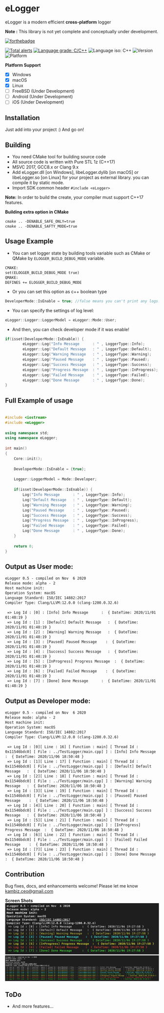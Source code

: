 # eLogger
eLogger is a modern efficient **cross-platform** logger

**Note :** This library is not yet complete and conceptually under development.

[![forthebadge](https://forthebadge.com/images/badges/made-with-c-plus-plus.svg)](https://forthebadge.com)

[![Total alerts](https://img.shields.io/lgtm/alerts/g/Kambiz-Asadzadeh/Kavenegar.svg?logo=lgtm&logoWidth=18)](https://lgtm.com/projects/g/Kambiz-Asadzadeh/RestService/alerts/)
[![Language grade: C/C++](https://img.shields.io/lgtm/grade/cpp/g/Kambiz-Asadzadeh/Kavenegar.svg?logo=lgtm&logoWidth=18)](https://lgtm.com/projects/g/Kambiz-Asadzadeh/RestService/context:cpp)
![Language iso: C++](https://img.shields.io/badge/C%2B%2B-17-blue)
![Version](https://img.shields.io/badge/Version-0.4-lightgrey)
![Platform](https://img.shields.io/badge/Platform-Windows%20%7C%20macOS%20%7C%20Linux%20%7C%20iOS%20%7C%20Android%20%7C%20Web-lightgrey)

**Platform Support**
- [x] Windows
- [x] macOS
- [x] Linux
- [ ] FreeBSD (Under Development)
- [ ] Android (Under Development)
- [ ] iOS (Under Development)

## Installation
<p>
Just add into your project :) And go on!
</p>

## Building

- You need CMake tool for building source code
- All source code is written with Pure STL 1z (C++17)
- MSVC 2017, GCC8.x or Clang 9.x
- Add eLogger.dll [on Windows], libeLogger.dylib [on macOS] or libeLogger.so [on Linux] for your project as external library. you can compile it by static mode.
- Import SDK common header ```#include <eLogger>```

**Note:** In order to build the create, your compiler must support C++17 features.

**Building extra option in CMake**
```
cmake .. -DENABLE_SAFE_ONLY=true 
cmake .. -DENABLE_SAFTY_MODE=true 
```

## Usage Example

- You can set logger state by building tools variable such as CMake or QMake by ```ELOGGER_BUILD_DEBUG_MODE``` variable.
```
CMAKE:
set(ELOGGER_BUILD_DEBUG_MODE true)
QMAKE:
DEFINES += ELOGGER_BUILD_DEBUG_MODE
```
- Or you can set this option as c++ boolean type
```cpp
DeveloperMode::IsEnable = true; //false means you can't print any logs.
```
- You can specify the settings of log level:

```cpp
eLogger::Logger::LoggerModel = eLogger::Mode::User;
```

- And then, you can check developer mode if it was enable!

```cpp
if(isset(DeveloperMode::IsEnable)) {
        eLogger::Log("Info Message      : " , LoggerType::Info);
        eLogger::Log("Default Message   : " , LoggerType::Default);
        eLogger::Log("Warning Message   : " , LoggerType::Warning);
        eLogger::Log("Paused Message    : " , LoggerType::Paused);
        eLogger::Log("Success Message   : " , LoggerType::Success);
        eLogger::Log("Progress Message  : " , LoggerType::InProgress);
        eLogger::Log("Failed Message    : " , LoggerType::Failed);
        eLogger::Log("Done Message      : " , LoggerType::Done);
}
```
## Full Example of usage

```cpp

#include <iostream>
#include <eLogger>

using namespace std;
using namespace eLogger;

int main()
{
    Core::init();

    DeveloperMode::IsEnable = {true};

    Logger::LoggerModel = Mode::Developer;

    if(isset(DeveloperMode::IsEnable)) {
        Log("Info Message      : " , LoggerType::Info);
        Log("Default Message   : " , LoggerType::Default);
        Log("Warning Message   : " , LoggerType::Warning);
        Log("Paused Message    : " , LoggerType::Paused);
        Log("Success Message   : " , LoggerType::Success);
        Log("Progress Message  : " , LoggerType::InProgress);
        Log("Failed Message    : " , LoggerType::Failed);
        Log("Done Message      : " , LoggerType::Done);
    }

    return 0;
}

```
## Output as User mode:
```
eLogger 0.5 - compiled on Nov  6 2020
Release mode: alpha - 2
Host machine init: 
Operation System: macOS
Language Standard: ISO/IEC 14882:2017
Compiler Type: Clang/LLVM:12.0.0 (clang-1200.0.32.6)

 => Log Id : [0] : [Info] Info Message      :  { DateTime: 2020/11/01 01:48:19 }
 => Log Id : [1] : [Default] Default Message   :  { DateTime: 2020/11/01 01:48:19 }
 => Log Id : [2] : [Warning] Warning Message   :  { DateTime: 2020/11/01 01:48:19 }
 => Log Id : [3] : [Paused] Paused Message    :  { DateTime: 2020/11/01 01:48:19 }
 => Log Id : [4] : [Success] Success Message   :  { DateTime: 2020/11/01 01:48:19 }
 => Log Id : [5] : [InProgress] Progress Message  :  { DateTime: 2020/11/01 01:48:19 }
 => Log Id : [6] : [Failed] Failed Message    :  { DateTime: 2020/11/01 01:48:19 }
 => Log Id : [7] : [Done] Done Message      :  { DateTime: 2020/11/01 01:48:19 }
 ```
 ## Output as Developer mode:
```
eLogger 0.5 - compiled on Nov  6 2020
Release mode: alpha - 2
Host machine init: 
Operation System: macOS
Language Standard: ISO/IEC 14882:2017
Compiler Type: Clang/LLVM:12.0.0 (clang-1200.0.32.6)

 => Log Id : [0][ Line : 16] [ Function : main] [ Thread Id : 0x11546bdc0] [ File : ../TestLogger/main.cpp] ] : [Info] Info Message      :  { DateTime: 2020/11/06 18:50:48 }
 => Log Id : [1][ Line : 17] [ Function : main] [ Thread Id : 0x11546bdc0] [ File : ../TestLogger/main.cpp] ] : [Default] Default Message   :  { DateTime: 2020/11/06 18:50:48 }
 => Log Id : [2][ Line : 18] [ Function : main] [ Thread Id : 0x11546bdc0] [ File : ../TestLogger/main.cpp] ] : [Warning] Warning Message   :  { DateTime: 2020/11/06 18:50:48 }
 => Log Id : [3][ Line : 19] [ Function : main] [ Thread Id : 0x11546bdc0] [ File : ../TestLogger/main.cpp] ] : [Paused] Paused Message    :  { DateTime: 2020/11/06 18:50:48 }
 => Log Id : [4][ Line : 20] [ Function : main] [ Thread Id : 0x11546bdc0] [ File : ../TestLogger/main.cpp] ] : [Success] Success Message   :  { DateTime: 2020/11/06 18:50:48 }
 => Log Id : [5][ Line : 21] [ Function : main] [ Thread Id : 0x11546bdc0] [ File : ../TestLogger/main.cpp] ] : [InProgress] Progress Message  :  { DateTime: 2020/11/06 18:50:48 }
 => Log Id : [6][ Line : 22] [ Function : main] [ Thread Id : 0x11546bdc0] [ File : ../TestLogger/main.cpp] ] : [Failed] Failed Message    :  { DateTime: 2020/11/06 18:50:48 }
 => Log Id : [7][ Line : 23] [ Function : main] [ Thread Id : 0x11546bdc0] [ File : ../TestLogger/main.cpp] ] : [Done] Done Message      :  { DateTime: 2020/11/06 18:50:48 }
```
## Contribution
Bug fixes, docs, and enhancements welcome! Please let me know kambiz.ceo@gmail.com

**Screen Shots**
![Image of User mode](https://github.com/KambizAsadzadeh/eLogger/blob/main/Screen%20Shot%202020-11-06%20at%207.28.13%20PM.png)
![Image of Developer mode](https://github.com/KambizAsadzadeh/eLogger/blob/main/Screen%20Shot%202020-11-06%20at%207.28.34%20PM.png)

## **ToDo**
 * And more features...
